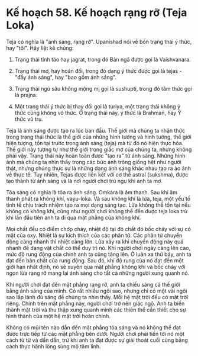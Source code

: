 # Kế hoạch 58. Kế hoạch rạng rỡ (Teja Loka)

Teja có nghĩa là "ánh sáng, rạng rỡ". Upanishad nói về bốn trạng thái ý thức, hay "tôi". Hãy liệt kê chúng:

1. Trạng thái tỉnh táo hay jagrat, trong đó Bản ngã được gọi là Vaishvanara.

2. Trạng thái mơ, hay hoán đổi, trong đó dạng ý thức được gọi là tejas - "đầy ánh sáng", hay "bao gồm ánh sáng".

3. Trạng thái ngủ sâu không mộng mị gọi là sushupti, trong đó tâm thức gọi là prajna.

4. Một trạng thái ý thức bị thay đổi gọi là turiya, một trạng thái không ý thức cũng không vô thức. Ở trạng thái này, ý thức là Brahman, hay Ý thức vũ trụ.

Teja là ánh sáng được tạo ra lúc ban đầu. Thế giới mà chúng ta nhận thức trong trạng thái thức là thế giới của những hình tướng và hình tướng, thế giới hiện tượng, tồn tại trước trong ánh sáng (teja) mà từ đó nó hiện thực hóa. Thế giới này tương tự như thế giới trong giấc mơ của chúng ta, nhưng không phải vậy. Trạng thái này hoàn toàn được "tạo ra" từ ánh sáng. Những hình ảnh mà chúng ta nhìn thấy trong các bức ảnh trông giống hệt như người thật, nhưng chúng thực sự là những dạng ánh sáng khác nhau tạo ra ảo ảnh về thực tế. Tuy nhiên, Tejas được liên kết với cơ thể astral (sukshma), được tạo thành từ ánh sáng và là nơi người chơi trú ngụ khi anh ta mơ.

Tỏa sáng có nghĩa là tỏa ra ánh sáng. Omkara là âm thanh. Sau khi âm thanh phát ra không khí, vayu-loka. Và sau không khí là lửa, teja, một yếu tố tinh tế chịu trách nhiệm tạo ra mọi dạng sáng tạo. Lửa không thể tồn tại nếu không có không khí, cũng như người chơi không thể đến được teja loka trừ khi lần đầu tiên anh ta đi qua mặt phẳng của không khí.

Mọi chất đều có điểm chớp cháy, nhiệt độ tại đó chất đó bốc cháy với sự có mặt của oxy. Nhiệt là sự kích thích của các phân tử. Các phân tử chuyển động càng nhanh thì nhiệt càng lớn. Lửa xảy ra khi chuyển động này quá nhanh để dạng vật chất có thể duy trì nó. Khi người chơi ngày càng lên cao, mức độ rung động của chính anh ta cũng tăng lên. Ở luân xa thứ bảy, anh ta đạt đến bản chất của rung động. Sau đó, khi độ rung của nó đạt đến một giới hạn nhất định, nó sẽ xuyên qua mặt phẳng không khí và bốc cháy với ngọn lửa rạng rỡ mang lại ánh sáng cho tất cả những người xung quanh nó.

Khi người chơi đạt đến mặt phẳng rạng rỡ, anh ta chiếu sáng cả thế giới bằng ánh sáng của mình. Có rất nhiều ngôi sao, nhưng chỉ có một vài ngôi sao lấp lánh đủ sáng để chúng ta nhìn thấy. Mỗi hệ mặt trời đều có mặt trời riêng. Chính trên mặt phẳng này, người chơi trở nên giác ngộ. Anh ta biến thành mặt trời và thu thập xung quanh mình các thiên thể cần thiết cho sự hình thành của một hệ mặt trời hoàn chỉnh.

Không có mũi tên nào dẫn đến mặt phẳng tỏa sáng và nó không thể đạt được trực tiếp từ các mặt phẳng bên dưới. Người chơi phải tiến tới nó một cách từ từ và dần dần, trừ khi anh ta đạt được sự giải thoát cuối cùng bằng cách thực hành lòng sùng mộ tâm linh.
